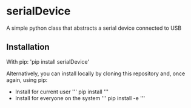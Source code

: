 # serialDevice
A simple python class that abstracts a serial device connected to USB

## Installation
With pip:
'pip install serialDevice'

Alternatively, you can install locally by cloning this repository and, once again, using pip:
- Install for current user
'''
pip install
'''
- Install for everyone on the system
'''
pip install -e
'''
